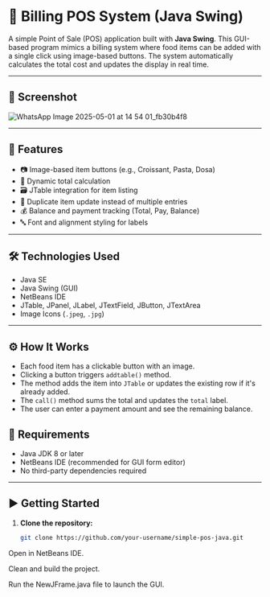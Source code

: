 # 🧾 Billing POS System (Java Swing)

A simple Point of Sale (POS) application built with **Java Swing**. This GUI-based program mimics a billing system where food items can be added with a single click using image-based buttons. The system automatically calculates the total cost and updates the display in real time.

---

## 📸 Screenshot


![WhatsApp Image 2025-05-01 at 14 54 01_fb30b4f8](https://github.com/user-attachments/assets/e57d8ac0-328f-4d9c-9ad9-19cadfd6348a)



---

## 🚀 Features

- 📷 Image-based item buttons (e.g., Croissant, Pasta, Dosa)
- 🧮 Dynamic total calculation
- 🗃️ JTable integration for item listing
- 🔁 Duplicate item update instead of multiple entries
- 💰 Balance and payment tracking (Total, Pay, Balance)
- 🔤 Font and alignment styling for labels

---

## 🛠 Technologies Used

- Java SE
- Java Swing (GUI)
- NetBeans IDE
- JTable, JPanel, JLabel, JTextField, JButton, JTextArea
- Image Icons (`.jpeg`, `.jpg`)

---

## ⚙️ How It Works

- Each food item has a clickable button with an image.
- Clicking a button triggers `addtable()` method.
- The method adds the item into `JTable` or updates the existing row if it's already added.
- The `call()` method sums the total and updates the `total` label.
- The user can enter a payment amount and see the remaining balance.

## 🧰 Requirements

- Java JDK 8 or later  
- NetBeans IDE (recommended for GUI form editor)
- No third-party dependencies required

---

## ▶️ Getting Started

1. **Clone the repository:**

   ```bash
   git clone https://github.com/your-username/simple-pos-java.git
Open in NetBeans IDE.

Clean and build the project.

Run the NewJFrame.java file to launch the GUI.
